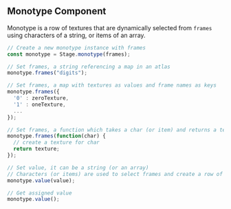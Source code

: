 ## Monotype Component

Monotype is a row of textures that are dynamically selected from `frames` using characters of a string, or items of an array.

```javascript
// Create a new monotype instance with frames
const monotype = Stage.monotype(frames);

// Set frames, a string referencing a map in an atlas
monotype.frames("digits");

// Set frames, a map with textures as values and frame names as keys
monotype.frames({
  '0' : zeroTexture,
  '1' : oneTexture,
  ...
});

// Set frames, a function which takes a char (or item) and returns a texture
monotype.frames(function(char) {
  // create a texture for char
  return texture;
});

// Set value, it can be a string (or an array)
// Characters (or items) are used to select frames and create a row of images
monotype.value(value);

// Get assigned value
monotype.value();
```
